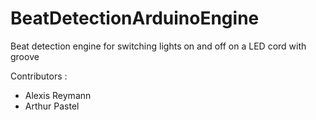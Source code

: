 # BeatDetectionArduinoEngine
Beat detection engine for switching lights on and off on a LED cord with groove

Contributors :</br>
 - Alexis Reymann</br>
 - Arthur Pastel
